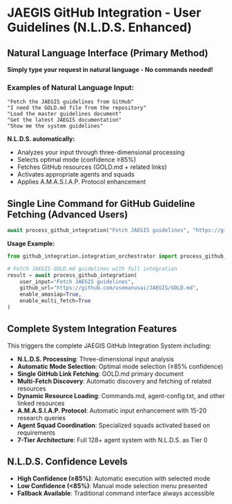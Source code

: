 # JAEGIS GitHub Integration - User Guidelines (N.L.D.S. Enhanced)

## Natural Language Interface (Primary Method)

**Simply type your request in natural language - No commands needed!**

### Examples of Natural Language Input:
```text
"Fetch the JAEGIS guidelines from GitHub"
"I need the GOLD.md file from the repository"
"Load the master guidelines document"
"Get the latest JAEGIS documentation"
"Show me the system guidelines"
```

**N.L.D.S. automatically:**
- Analyzes your input through three-dimensional processing
- Selects optimal mode (confidence ≥85%)
- Fetches GitHub resources (GOLD.md + related links)
- Activates appropriate agents and squads
- Applies A.M.A.S.I.A.P. Protocol enhancement

## Single Line Command for GitHub Guideline Fetching (Advanced Users)

```python
await process_github_integration("Fetch JAEGIS guidelines", "https://github.com/usemanusai/JAEGIS/GOLD.md", enable_amasiap=True, enable_multi_fetch=True)
```

**Usage Example:**
```python
from github_integration.integration_orchestrator import process_github_integration

# Fetch JAEGIS GOLD.md guidelines with full integration
result = await process_github_integration(
    user_input="Fetch JAEGIS guidelines", 
    github_url="https://github.com/usemanusai/JAEGIS/GOLD.md",
    enable_amasiap=True,
    enable_multi_fetch=True
)
```

## Complete System Integration Features

This triggers the complete JAEGIS GitHub Integration System including:
- **N.L.D.S. Processing**: Three-dimensional input analysis
- **Automatic Mode Selection**: Optimal mode selection (≥85% confidence)
- **Single GitHub Link Fetching**: GOLD.md primary document
- **Multi-Fetch Discovery**: Automatic discovery and fetching of related resources
- **Dynamic Resource Loading**: Commands.md, agent-config.txt, and other linked resources
- **A.M.A.S.I.A.P. Protocol**: Automatic input enhancement with 15-20 research queries
- **Agent Squad Coordination**: Specialized squads activated based on requirements
- **7-Tier Architecture**: Full 128+ agent system with N.L.D.S. as Tier 0

## N.L.D.S. Confidence Levels

- **High Confidence (≥85%)**: Automatic execution with selected mode
- **Low Confidence (<85%)**: Manual mode selection menu presented
- **Fallback Available**: Traditional command interface always accessible